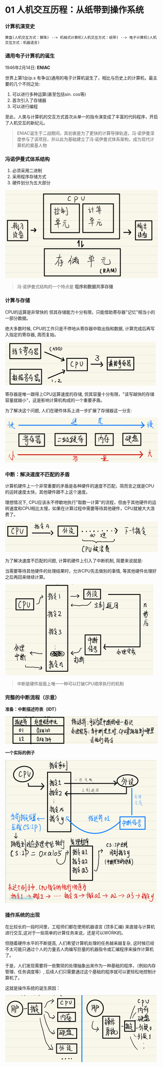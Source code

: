 # 01 人机交互历程：从纸带到操作系统

### 计算机演变史

```
算盘(人机交互方式：算珠) --> 机械式计算机(人机交互方式：纸带) --> 电子计算机(人机交互方式：机器语言)
```

### 通用电子计算机的诞生

1946年2月14日: **ENIAC**

世界上第1台(p.s 有争议)通用的电子计算机诞生了，相比与历史上的计算机，最主要的几个不同之处:

1. 可以进行多种运算(甚至包括sin. cos等)
2. 首次引入了存储器
3. 可以进行编程

至此，人类与计算机的交互方式首次从单一的指令演变成了丰富的代码程序，开启了人机交互的新纪元。

> ENIAC诞生于二战期间，其初衷是为了更快的计算导弹轨道，冯·诺伊曼深度参与了该项目，并以此为基础建立了冯·诺伊曼式体系架构，成为现代计算机的奠基人物

### 冯诺伊曼式体系结构

1. 必须采用二进制
2. 采用程序存储方式
3. 硬件划分为五大部分

![img.png](img/img.png)

> 冯·诺伊曼式结构的一个特点是 **程序和数据共享存储**

### 计算与存储

CPU的运算是非常快的 但其存储能力十分有限，只能借助寄存器"记忆"相当小的一部分数据。

绝大多数时候, CPU的工作只是不停地从寄存器中取出指和数据, 计算完成后再写入指定的寄存器, 周而复始。

![img_1.png](img/img_1.png)

寄存器是唯一跟得上CPU运算速度的存储, 但其容量十分有限，"读写越快的存储容量就越小"，这是影响计算机构成的一个重要矛盾。

为了解决这个问题, 人们在硬件体系上进一步扩展了存储器这一分支:

![img_2.png](img/img_2.png)

### 中断：解决速度不匹配的矛盾

计算机硬件上一个非常重要的矛盾是各种硬件的速度不匹配，简而言之就是CPU的运转速度太快，其他硬件跟不上这个速度。

理想情况下, CPU应该永不停歇地执行"取数一计算"的流程，但由于其他硬件的运转速度和CPU相比太慢，如果在计算过程中需要等待其他硬件，CPU就被大大浪费了。

![img_3.png](img/img_3.png)

为了解决速度不匹配的问题, 计算机硬件上引入了中断机制, 简要来说就是: 

当需要等待其他硬件的处理结果时，允许CPU先去做别的事情, 等其他硬件处理好之后再回来继续计算。

![img_4.png](img/img_4.png)

> 中断是硬件层面上唯一一种可以打破CPU顺序执行的机制

### 完整的中断流程（示意）

**准备：中断描述符表（IDT）**

![img_5.png](img/img_5.png)

**一个实际的例子**

![img_6.png](img/img_6.png)

### 操作系统的出现

在比较⻓的一段时间里，工程师们都在使用机器语言 (顶多汇编) 来直接与计算机进行交互,这对于一些简单的计算任务来说，还是可以WORK的。

但随着硬件水平的不断提高, 人们希望计算机处理的任务越来越复杂, 这时候已经不太可能只通过个人的力量去人肉编写巨量的机器指令或汇编程序来操作计算机了。

于是，人们发现需要将一些繁琐的处理抽象出来作为一种基础的程序，（例如内存管理、任务调度等）, 后续人们只需要通过这个基础的程序就可以更轻松地控制计算机了。

这就是操作系统的诞生原因：

![img_7.png](img/img_7.png)